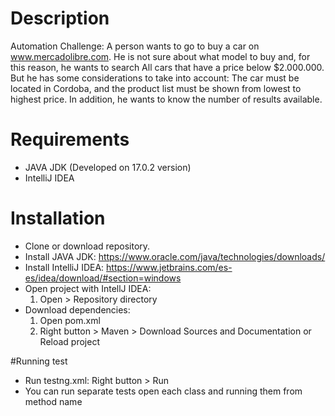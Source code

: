 # Description
Automation Challenge:
A person wants to go to buy a car on www.mercadolibre.com.
He is not sure about what model to buy and, for this reason,
he wants to search All cars that have a price below $2.000.000.
But he has some considerations to take into account:
The car must be located in Cordoba,
and the product list must be shown from lowest to highest price.
In addition, he wants to know the number of results available.

# Requirements
- JAVA JDK (Developed on 17.0.2 version)
- IntelliJ IDEA

# Installation
- Clone or download repository.
- Install JAVA JDK: https://www.oracle.com/java/technologies/downloads/
- Install IntelliJ IDEA: https://www.jetbrains.com/es-es/idea/download/#section=windows
- Open project with IntellJ IDEA:
  1) Open > Repository directory
- Download dependencies:
  1) Open pom.xml
  2) Right button > Maven > Download Sources and Documentation or Reload project

#Running test
- Run testng.xml: Right button > Run
- You can run separate tests open each class and running them from method name